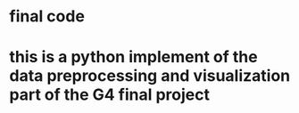 # final code
# this is a python implement of the data preprocessing and visualization part of the G4 final project 
